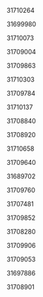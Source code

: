 31710264

31699980

31710073

31709004

31709863

31710303

31709784

31710137

31708840

31708920

31710658

31709640

31689702

31709760

31707481

31709852

31708280

31709906

31709053

31697886

31708901

